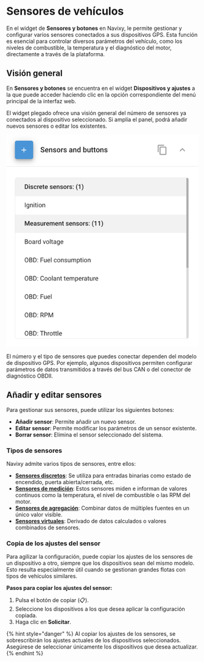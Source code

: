 # Sensores de vehículos

En el widget de **Sensores y botones** en Navixy, le permite gestionar y configurar varios sensores conectados a sus dispositivos GPS. Esta función es esencial para controlar diversos parámetros del vehículo, como los niveles de combustible, la temperatura y el diagnóstico del motor, directamente a través de la plataforma.

## Visión general

En **Sensores y botones** se encuentra en el widget **Dispositivos y ajustes** a la que puede acceder haciendo clic en la opción correspondiente del menú principal de la interfaz web.

El widget plegado ofrece una visión general del número de sensores ya conectados al dispositivo seleccionado. Si amplía el panel, podrá añadir nuevos sensores o editar los existentes.

![](../../../gua-del-usuario/dispositivos-y-ajustes/attachments/image-20240815-205217.png)

El número y el tipo de sensores que puedes conectar dependen del modelo de dispositivo GPS. Por ejemplo, algunos dispositivos permiten configurar parámetros de datos transmitidos a través del bus CAN o del conector de diagnóstico OBDII.

## Añadir y editar sensores

Para gestionar sus sensores, puede utilizar los siguientes botones:

* **Añadir sensor**: Permite añadir un nuevo sensor.
* **Editar sensor**: Permite modificar los parámetros de un sensor existente.
* **Borrar sensor**: Elimina el sensor seleccionado del sistema.

### Tipos de sensores

Navixy admite varios tipos de sensores, entre ellos:

* [**Sensores discretos**](sensores-discretos/): Se utiliza para entradas binarias como estado de encendido, puerta abierta/cerrada, etc.
* [**Sensores de medición**](sensores-de-vehculos/sensor-de-medicin/): Estos sensores miden e informan de valores continuos como la temperatura, el nivel de combustible o las RPM del motor.
* [**Sensores de agregación**](sensores-de-vehculos/sensores-de-acumulacin.md): Combinar datos de múltiples fuentes en un único valor visible.
* [**Sensores virtuales**](sensores-de-vehculos/sensores-virtuales/): Derivado de datos calculados o valores combinados de sensores.

### Copia de los ajustes del sensor

Para agilizar la configuración, puede copiar los ajustes de los sensores de un dispositivo a otro, siempre que los dispositivos sean del mismo modelo. Esto resulta especialmente útil cuando se gestionan grandes flotas con tipos de vehículos similares.

**Pasos para copiar los ajustes del sensor:**

1. Pulsa el botón de copiar (📋).
2. Seleccione los dispositivos a los que desea aplicar la configuración copiada.
3. Haga clic en **Solicitar**.

{% hint style="danger" %}
Al copiar los ajustes de los sensores, se sobrescribirán los ajustes actuales de los dispositivos seleccionados. Asegúrese de seleccionar únicamente los dispositivos que desea actualizar.
{% endhint %}
